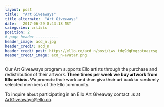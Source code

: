 ```yaml
---
layout: post
title:  "Art Giveaways"
title_alternate:  "Art Giveaways"
date:   2017-06-29 8:43:18 MST
categories: artists
position: 2
# page header ----------
header_image: acd_n.jpg
header_credit: acd_n
header_credit_post: https://ello.co/acd_n/post/iwv_tdq9dqfmqzotoazcsg
header_credit_image: acd_n-avatar.png
---
```


Our Art Giveaways program supports Ello artists through the purchase and redistribution of their artwork. **Three times per week we buy artwork from Ello artists.** We promote their work and then give their art back to randomly selected members of the Ello community. 

To inquire about participating in an Ello Art Giveaway contact us at ArtGiveaways@ello.co.

